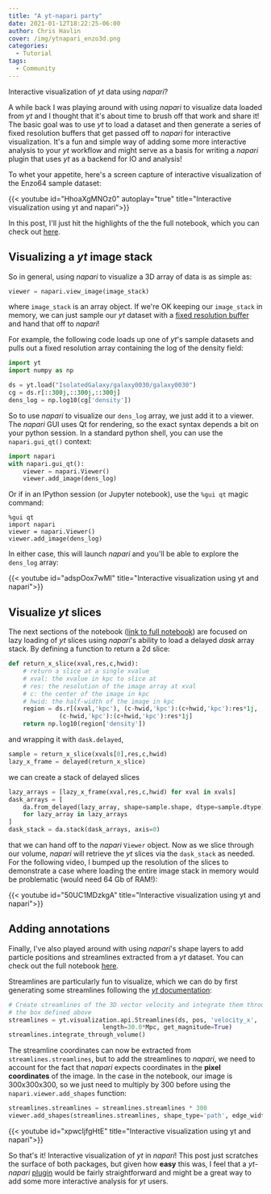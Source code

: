 ```yaml
---
title: "A yt-napari party"
date: 2021-01-12T18:22:25-06:00
author: Chris Havlin
cover: /img/ytnapari_enzo3d.png
categories:
  - Tutorial
tags:
  - Community
---
```


Interactive visualization of *yt* data using *napari*? 

A while back I was playing around with using *napari* to visualize data loaded from *yt* and I thought that it's about time to brush off that work and share it! The basic goal was to use *yt* to load a dataset and then generate a series of fixed resolution buffers that get passed off to *napari* for interactive visualization. It's a fun and simple way of adding some more interactive analysis to your *yt* workflow and might serve as a basis for writing a *napari* plugin that uses *yt* as a backend for IO and analysis! 

To whet your appetite, here's a screen capture of interactive visualization of the Enzo64 sample dataset:

{{< youtube id="HhoaXgMNOz0" autoplay="true" title="Interactive visualization using yt and napari">}}

In this post, I'll just hit the highlights of the the full notebook, which you can check out [here](https://nbviewer.jupyter.org/github/chrishavlin/yt_scratch/blob/master/notebooks/yt_napari_part_1.ipynb). 

## Visualizing a *yt* image stack

So in general, using *napari* to visualize a 3D array of data is as simple as:

```python
viewer = napari.view_image(image_stack)
```

where `image_stack` is an array object. If we're OK keeping our `image_stack` in memory, we can just sample our *yt* dataset with a [fixed resolution buffer](https://yt-project.org/doc/examining/low_level_inspection.html#examining-image-data-in-a-fixed-resolution-array) and hand that off to *napari*! 

For example, the following code loads up one of *yt*'s sample datasets and pulls out a fixed resolution array containing the log of the density field:

```python
import yt 
import numpy as np 

ds = yt.load("IsolatedGalaxy/galaxy0030/galaxy0030") 
cg = ds.r[::300j,::300j,::300j]
dens_log = np.log10(cg['density'])
```

So to use *napari* to visualize our `dens_log` array, we just add it to a viewer. The *napari* GUI uses Qt for rendering, so the exact syntax depends a bit on your python session. In a standard python shell, you can use the `napari.gui_qt()` context:

```python
import napari
with napari.gui_qt(): 
    viewer = napari.Viewer()
    viewer.add_image(dens_log)
```

Or if in an IPython session (or Jupyter notebook), use the `%gui qt` magic command:

```
%gui qt
import napari
viewer = napari.Viewer()
viewer.add_image(dens_log)
```

In either case, this will launch *napari* and you'll be able to explore the `dens_log` array:

{{< youtube id="adspOox7wMI" title="Interactive visualization using yt and napari">}}

## Visualize *yt* slices 

The next sections of the notebook ([link to full notebook](https://nbviewer.jupyter.org/github/chrishavlin/yt_scratch/blob/master/notebooks/yt_napari_part_1.ipynb)) are focused on lazy loading of *yt* slices using *napari*'s ability to load a delayed *dask* array stack. By defining a function to return a 2d slice:

```python 
def return_x_slice(xval,res,c,hwid):    
    # return a slice at a single xvalue
    # xval: the xvalue in kpc to slice at 
    # res: the resolution of the image array at xval 
    # c: the center of the image in kpc
    # hwid: the half-width of the image in kpc
    region = ds.r[(xval,'kpc'), (c-hwid,'kpc'):(c+hwid,'kpc'):res*1j,
              (c-hwid,'kpc'):(c+hwid,'kpc'):res*1j]
    return np.log10(region['density'])
```

and wrapping it with `dask.delayed`,

```python
sample = return_x_slice(xvals[0],res,c,hwid)
lazy_x_frame = delayed(return_x_slice) 
```       
we can create a stack of delayed slices

```python 
lazy_arrays = [lazy_x_frame(xval,res,c,hwid) for xval in xvals]
dask_arrays = [
    da.from_delayed(lazy_array, shape=sample.shape, dtype=sample.dtype)
    for lazy_array in lazy_arrays
]
dask_stack = da.stack(dask_arrays, axis=0)
```

that we can hand off to the *napari* `Viewer` object. Now as we slice through our volume, *napari* will retrieve the *yt* slices via the `dask_stack` as needed. For the following video, I bumped up the resolution of the slices to demonstrate a case where loading the entire image stack in memory would be problematic (would need 64 Gb of RAM!):

{{< youtube id="50UC1MDzkgA" title="Interactive visualization using yt and napari">}}

## Adding annotations

Finally, I've also played around with using *napari*'s shape layers to add particle positions and streamlines extracted from a *yt* dataset. You can check out the full notebook [here](https://nbviewer.jupyter.org/github/chrishavlin/yt_scratch/blob/master/notebooks/yt_napari_part_2.ipynb).

Streamlines are particularly fun to visualize, which we can do by first generating some streamlines following the [*yt* documentation](https://yt-project.org/doc/visualizing/streamlines.html):

```python 
# Create streamlines of the 3D vector velocity and integrate them through
# the box defined above
streamlines = yt.visualization.api.Streamlines(ds, pos, 'velocity_x', 'velocity_y', 'velocity_z',
                          length=30.0*Mpc, get_magnitude=True)
streamlines.integrate_through_volume()
```

The streamline coordinates can now be extracted from `streamlines.streamlines`, but to add the streamlines to *napari*, we need to account for the fact that *napari* expects coordinates in the **pixel coordinates** of the image. In the case in the notebook, our image is 300x300x300, so we just need to multiply by 300 before using the `napari.viewer.add_shapes` function:

```python
streamlines.streamlines = streamlines.streamlines * 300 
viewer.add_shapes(streamlines.streamlines, shape_type='path', edge_width=1, edge_color=['white'])
``` 

{{< youtube id="xpwcIjfgHtE" title="Interactive visualization using yt and napari">}}


So that's it! Interactive visualization of *yt* in *napari*! This post just scratches the surface of both packages, but given how **easy** this was, I feel that a *yt*-*napari* [plugin](https://napari.org/docs/0.3.8/plugins/for_plugin_developers.html) would be fairly straightforward and might be a great way to add some more interactive analysis for *yt* users. 
